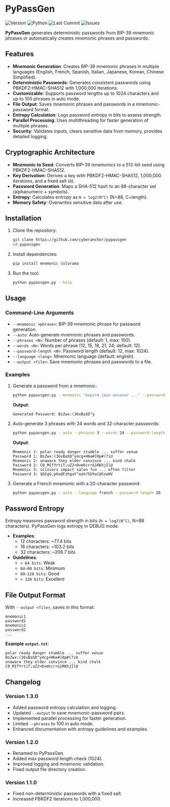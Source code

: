 # PyPassGen

![Version](https://img.shields.io/badge/version-1.3.0-green)  ![Python](https://img.shields.io/badge/python-3.8+-green)  ![Last Commit](https://img.shields.io/github/last-commit/cyberanchor/pypassgen)  ![Issues](https://img.shields.io/github/issues/cyberanchor/pypassgen)

**PyPassGen** generates deterministic passwords from BIP-39 mnemonic phrases or automatically creates mnemonic phrases and passwords.

## Features
- **Mnemonic Generation**: Creates BIP-39 mnemonic phrases in multiple languages (English, French, Spanish, Italian, Japanese, Korean, Chinese Simplified).
- **Deterministic Passwords**: Generates consistent passwords using PBKDF2-HMAC-SHA512 with 1,000,000 iterations.
- **Customizable**: Supports password lengths up to 1024 characters and up to 100 phrases in auto mode.
- **File Output**: Saves mnemonic phrases and passwords in a mnemonic-password format.
- **Entropy Calculation**: Logs password entropy in bits to assess strength.
- **Parallel Processing**: Uses multithreading for faster generation of multiple phrases.
- **Security**: Validates inputs, clears sensitive data from memory, provides detailed logging.

## Cryptographic Architecture
- **Mnemonic to Seed**: Converts BIP-39 mnemonics to a 512-bit seed using PBKDF2-HMAC-SHA512.
- **Key Derivation**: Derives a key with PBKDF2-HMAC-SHA512, 1,000,000 iterations, and a fixed salt (`0`).
- **Password Generation**: Maps a SHA-512 hash to an 88-character set (alphanumeric + symbols).
- **Entropy**: Calculates entropy as `H = log2(N^C)` (N=88, C=length).
- **Memory Safety**: Overwrites sensitive data after use.

## Installation
1. Clone the repository:
   ```bash
   git clone https://github.com/cyberanchor/pypassgen
   cd pypassgen
   ```
2. Install dependencies:
   ```bash
   pip install mnemonic colorama
   ```
3. Run the tool:
   ```bash
   python pypassgen.py --help
   ```

## Usage
### Command-Line Arguments
- `--mnemonic <phrase>`: BIP-39 mnemonic phrase for password generation.
- `--auto`: Auto-generate mnemonic phrases and passwords.
- `--phrases <N>`: Number of phrases (default: 1, max: 100).
- `--words <N>`: Words per phrase (12, 15, 18, 21, 24; default: 12).
- `--password-length <N>`: Password length (default: 12, max: 1024).
- `--language <lang>`: Mnemonic language (default: english).
- `--output <file>`: Save mnemonic phrases and passwords to a file.

### Examples
1. Generate a password from a mnemonic:
   ```bash
   python pypassgen.py --mnemonic "expire join uncover ..." --password-length 16
   ```
   **Output**:
   ```
   Generated Password: BsZwx:(36vBaSD^y
   ```

2. Auto-generate 3 phrases with 24 words and 32-character passwords:
   ```bash
   python pypassgen.py --auto --phrases 3 --words 24 --password-length 32 --output phrases.txt
   ```
   **Output**:
   ```
   Mnemonic 1: polar ready danger stumble ... suffer venue
   Password 1: BsZwx:(36vBaSD^y4cg+H6e#]0p#(7iU
   Mnemonic 2: unaware they elder convince ... kind chalk
   Password 2: C0_M{fYrtiT;uZ2<0vmhcrr&}RKhjIl@
   Mnemonic 3: scissors impact salon fun ... often filter
   Password 3: $0IgG,phx@FzhgaY^oa%?5UYw(@SzwHV
   ```

3. Generate a French mnemonic with a 20-character password:
   ```bash
   python pypassgen.py --auto --language french --password-length 20
   ```

## Password Entropy
Entropy measures password strength in bits (`H = log2(N^C)`, N=88 characters). PyPassGen logs entropy in DEBUG mode.
- **Examples**:
  - 12 characters: ~77.4 bits
  - 16 characters: ~103.2 bits
  - 32 characters: ~206.7 bits
- **Guidelines**:
  - `< 64 bits`: Weak
  - `64–80 bits`: Minimum 
  - `80–128 bits`: Good 
  - `> 128 bits`: Excellent

## File Output Format
With `--output <file>`, saves in this format:
```
mnemonic1
password1
mnemonic2
password2
...
```
**Example `output.txt`**:
```
polar ready danger stumble ... suffer venue
BsZwx:(36vBaSD^y4cg+H6e#]0p#(7iU
unaware they elder convince ... kind chalk
C0_M{fYrtiT;uZ2<0vmhcrr&}RKhjIl@
```

## Changelog
### Version 1.3.0
- Added password entropy calculation and logging.
- Updated `--output` to save mnemonic-password pairs.
- Implemented parallel processing for faster generation.
- Limited `--phrases` to 100 in auto mode.
- Enhanced documentation with entropy guidelines and examples.

### Version 1.2.0
- Renamed to PyPassGen.
- Added max password length check (1024).
- Improved logging and mnemonic validation.
- Fixed output file directory creation.

### Version 1.1.0
- Fixed non-deterministic passwords with a fixed salt.
- Increased PBKDF2 iterations to 1,000,000.
